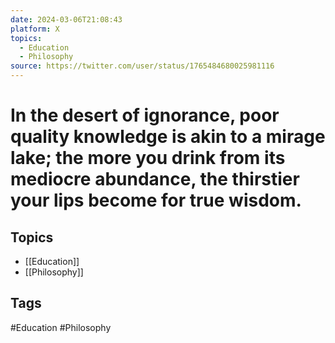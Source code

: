 ```yaml
---
date: 2024-03-06T21:08:43
platform: X
topics:
  - Education
  - Philosophy
source: https://twitter.com/user/status/1765484680025981116
---
```

# In the desert of ignorance, poor quality knowledge is akin to a mirage lake; the more you drink from its mediocre abundance, the thirstier your lips become for true wisdom.

## Topics
- [[Education]]
- [[Philosophy]]

## Tags
#Education #Philosophy